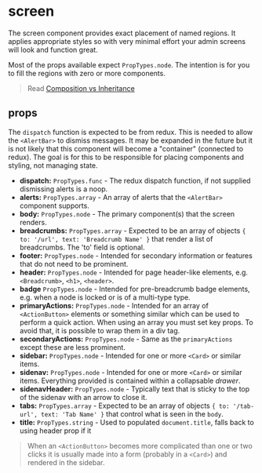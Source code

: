 # screen

The screen component provides exact placement of named regions. It applies appropriate styles so with very minimal effort your admin screens will look and function great.

Most of the props available expect `PropTypes.node`.  The intention is for you to fill the regions with zero or more components.

> Read [Composition vs Inheritance](https://reactjs.org/docs/composition-vs-inheritance.html)


## props
The `dispatch` function is expected to be from redux.  This is needed to allow the `<AlertBar>` to dismiss messages.  It may be expanded in the future but it is not likely that this component will become a "container" (connected to redux).  The goal is for this to be responsible for placing components and styling, not managing state.

+ __dispatch:__ `PropTypes.func` - The redux dispatch function, if not supplied dismissing alerts is a noop.
+ __alerts:__ `PropTypes.array` - An array of alerts that the `<AlertBar>` component supports.
+ __body:__ `PropTypes.node` - The primary component(s) that the screen renders.
+ __breadcrumbs:__ `PropTypes.array` - Expected to be an array of objects `{ to: '/url', text: 'Breadcrumb Name' }` that render a list of breadcrumbs.  The 'to' field is optional.
+ __footer:__ `PropTypes.node` - Intended for secondary information or features that do not need to be prominent.
+ __header:__ `PropTypes.node` - Intended for page header-like elements, e.g. `<Breadcrumb>`, `<h1>`, `<header>`.
+ __badge__ `PropTypes.node` - Intended for pre-breadcrumb badge elements, e.g. when a node is locked or is of a multi-type type.
+ __primaryActions:__ `PropTypes.node` - Intended for an array of `<ActionButton>` elements or something similar which can be used to perform a quick action.  When using an array you must set key props.  To avoid that, it is possible to wrap them in a div tag.
+ __secondaryActions:__ `PropTypes.node` - Same as the `primaryActions` except these are less prominent.
+ __sidebar:__ `PropTypes.node` - Intended for one or more `<Card>` or similar items.
+ __sidenav:__ `PropTypes.node` - Intended for one or more `<Card>` or similar items.  Everything provided is contained within a collapsable _drawer_.
+ __sidenavHeader:__ `PropTypes.node` - Typically text that is sticky to the top of the sidenav with an arrow to close it.
+ __tabs:__ `PropTypes.array` - Expected to be an array of objects `{ to: '/tab-url', text: 'Tab Name' }` that control what is seen in the `body`.
+ __title:__ `PropTypes.string` - Used to populated `document.title`, falls back to using header prop if it

> When an `<ActionButton>` becomes more complicated than one or two clicks it is usually made into a form (probably in a `<Card>`) and rendered in the sidebar.
